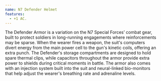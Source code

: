 ```yaml
---
name: N7 Defender Helmet
features:
  - +1 AC.
---
```

The Defender Armor is a variation on the N7 Special Forces’ combat gear, built to protect soldiers 
in long-running engagements where reinforcements may be sparse. When the wearer fires a weapon, the 
suit's computers divert energy from the main power cell to the gun's kinetic coils, offering an 
extra punch. The Defender's storage compartments are designed to hold spare thermal clips, while 
capacitors throughout the armor provide extra power to shields during critical moments in battle. 
The armor also comes with an injection system built into the suit and neural-linked bio-monitors 
that help adjust the wearer's breathing rate and adrenaline levels.